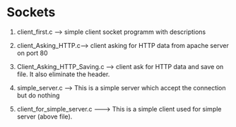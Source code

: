 # Sockets
1. client_first.c --> simple client socket programm with descriptions



2. client_Asking_HTTP.c--> client asking for HTTP data from apache server on port 80
3. Client_Asking_HTTP_Saving.c --> client ask for HTTP data and save on file. It also eliminate the header.
4. simple_server.c --> This is a simple server which accept the connection but do nothing
5. client_for_simple_server.c ---> This is a simple client used for simple server (above file). 

